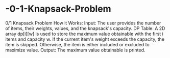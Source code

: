 # -0-1-Knapsack-Problem
 0/1 Knapsack Problem
How it Works:
Input:
The user provides the number of items, their weights, values, and the knapsack's capacity.
DP Table:
A 2D array dp[i][w] is used to store the maximum value obtainable with the first i items and capacity w.
If the current item's weight exceeds the capacity, the item is skipped.
Otherwise, the item is either included or excluded to maximize value.
Output:
The maximum value obtainable is printed.
